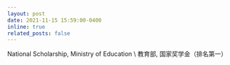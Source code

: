 ```yaml
---
layout: post
date: 2021-11-15 15:59:00-0400
inline: true
related_posts: false
---
```


National Scholarship, Ministry of Education \\
教育部, 国家奖学金（排名第一）